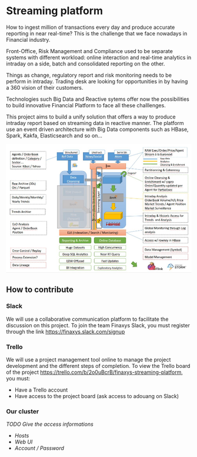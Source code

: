# Streaming platform

How to ingest million of transactions every day and produce accurate reporting in near real-time? This is the challenge that we face nowadays in Financial industry. 

Front-Office, Risk Management and Compliance used to be separate systems with different workload: online interaction and real-time analytics in intraday on a side, batch and consolidated reporting on the other.

Things as change, regulatory report and risk monitoring needs to be perform in intraday. Trading desk are looking for opportunities in by having a 360 vision of their customers.

Technologies such Big Data and Reactive sytems offer now the possibilities to build innovative Financial Platform to face all these challlenges.

This project aims to build a unify solution that offers a way to produce intraday report based on streaming data in reactive manner. The platform use an event driven architecture with Big Data components such as HBase, Spark, Kakfa, Elasticsearch and so on...

![streaming-platform-architecture.jpg](images/streaming-platform-architecture.jpg)

## How to contribute

### Slack 
We will use a collaborative communication platform to facilitate the discussion on this project. 
To join the team Finaxys Slack, you must register through the link https://finaxys.slack.com/signup

### Trello
We will use a project management tool online to manage the project development and the different steps of completion.
To view the Trello board of the project https://trello.com/b/2o0uBcrB/finaxys-streaming-platform, you must:
* Have a Trello account
* Have access to the project board (ask access to adouang on Slack)

### Our cluster

*TODO Give the access informations*
* *Hosts*
* *Web UI*
* *Account / Password*
